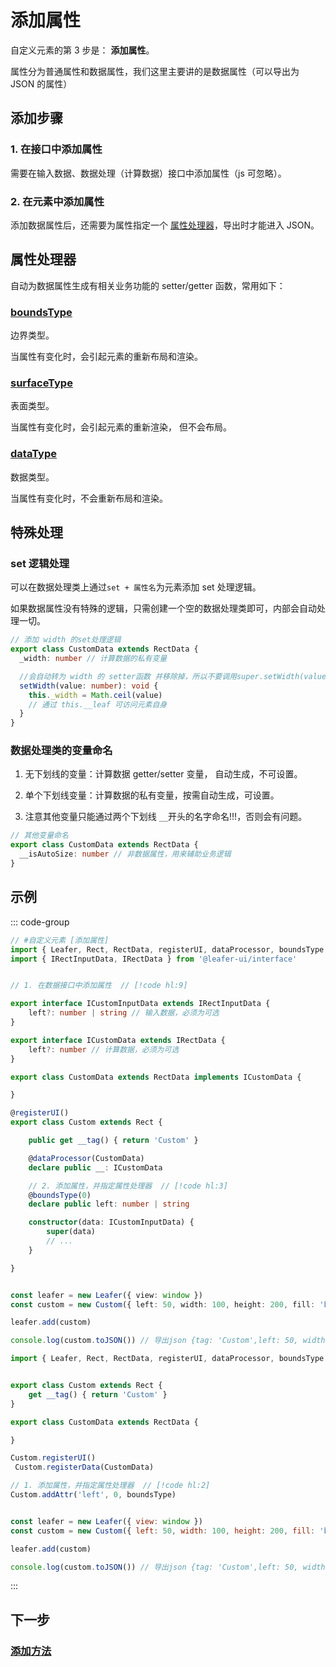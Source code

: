 # 添加属性

自定义元素的第 3 步是： **添加属性**。

属性分为普通属性和数据属性，我们这里主要讲的是数据属性（可以导出为 JSON 的属性）

## 添加步骤

### 1. 在接口中添加属性

需要在输入数据、数据处理（计算数据）接口中添加属性（js 可忽略）。

### 2. 在元素中添加属性

添加数据属性后，还需要为属性指定一个 [属性处理器](#属性处理器)，导出时才能进入 JSON。

## 属性处理器

自动为数据属性生成有相关业务功能的 setter/getter 函数，常用如下：

### [boundsType](/api/modules.md#boundstype)

边界类型。

当属性有变化时，会引起元素的重新布局和渲染。

### [surfaceType](/api/modules.md#boundstype)

表面类型。

当属性有变化时，会引起元素的重新渲染， 但不会布局。

### [dataType](/api/modules.md#datatype)

数据类型。

当属性有变化时，不会重新布局和渲染。

## 特殊处理

### set 逻辑处理

可以在数据处理类上通过`set + 属性名`为元素添加 set 处理逻辑。

如果数据属性没有特殊的逻辑，只需创建一个空的数据处理类即可，内部会自动处理一切。

```ts
// 添加 width 的set处理逻辑
export class CustomData extends RectData {
  _width: number // 计算数据的私有变量

  //会自动转为 width 的 setter函数 并移除掉，所以不要调用super.setWidth(value)
  setWidth(value: number): void {
    this._width = Math.ceil(value)
    // 通过 this.__leaf 可访问元素自身
  }
}
```

### 数据处理类的变量命名

1. 无下划线的变量：计算数据 getter/setter 变量， 自动生成，不可设置。

2. 单个下划线变量：计算数据的私有变量，按需自动生成，可设置。

3. 注意其他变量只能通过两个下划线 `__`开头的名字命名!!!，否则会有问题。

```ts
// 其他变量命名
export class CustomData extends RectData {
  __isAutoSize: number // 非数据属性，用来辅助业务逻辑
}
```

## 示例

::: code-group

```ts
// #自定义元素 [添加属性]
import { Leafer, Rect, RectData, registerUI, dataProcessor, boundsType } from 'leafer-ui'
import { IRectInputData, IRectData } from '@leafer-ui/interface'


// 1. 在数据接口中添加属性  // [!code hl:9]

export interface ICustomInputData extends IRectInputData {
    left?: number | string // 输入数据，必须为可选
}

export interface ICustomData extends IRectData {
    left?: number // 计算数据，必须为可选
}

export class CustomData extends RectData implements ICustomData {

}

@registerUI()
export class Custom extends Rect {

    public get __tag() { return 'Custom' }

    @dataProcessor(CustomData)
    declare public __: ICustomData

    // 2. 添加属性，并指定属性处理器  // [!code hl:3]
    @boundsType(0)
    declare public left: number | string

    constructor(data: ICustomInputData) {
        super(data)
        // ...
    }

}


const leafer = new Leafer({ view: window })
const custom = new Custom({ left: 50, width: 100, height: 200, fill: 'blue', draggable: true })

leafer.add(custom)

console.log(custom.toJSON()) // 导出json {tag: 'Custom',left: 50, width: 200, height: 50, fill: 'blue', draggable: true }
```

```js
import { Leafer, Rect, RectData, registerUI, dataProcessor, boundsType } from 'leafer-ui'


export class Custom extends Rect {
    get __tag() { return 'Custom' }
}

export class CustomData extends RectData {

}

Custom.registerUI()
 Custom.registerData(CustomData)

// 1. 添加属性，并指定属性处理器  // [!code hl:2]
Custom.addAttr('left', 0, boundsType) 


const leafer = new Leafer({ view: window })
const custom = new Custom({ left: 50, width: 100, height: 200, fill: 'blue', draggable: true })

leafer.add(custom)

console.log(custom.toJSON()) // 导出json {tag: 'Custom',left: 50, width: 200, height: 50, fill: 'blue', draggable: true }
```
:::

## 下一步

### [添加方法](/reference/display/custom/base/method.md)
